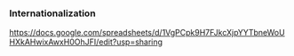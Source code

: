 ### Internationalization

https://docs.google.com/spreadsheets/d/1VgPCpk9H7FJkcXjpYYTbneWoUHXkAHwixAwxH0OhJFI/edit?usp=sharing